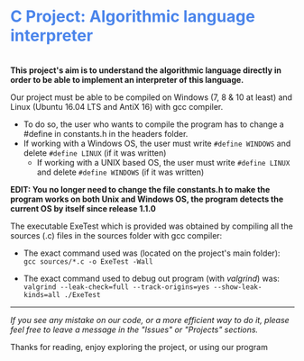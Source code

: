 <font color="#4b85eb"><h1>C Project: Algorithmic language interpreter </h1>
<br />
</font>
**This project's aim is to understand the algorithmic language directly in order to be able to implement an interpreter of this language.**

Our project must be able to be compiled on Windows (7, 8 & 10 at least) and Linux (Ubuntu 16.04 LTS and AntiX 16) with gcc compiler.
* To do so, the user who wants to compile the program has to change a #define in constants.h in the headers folder.
* If working with a Windows OS, the user must write `#define WINDOWS` and delete `#define LINUX` (if it was written)
	* If working with a UNIX based OS, the user must write `#define LINUX` and delete `#define WINDOWS` (if it was written)


**EDIT: You no longer need to change the file constants.h to make the program works on both Unix and Windows OS, the program detects the current OS by itself since release 1.1.0**

The executable ExeTest which is provided was obtained by compiling all the sources (.c) files in the sources folder with gcc compiler:
* The exact command used was (located on the project's main folder):
<br />`gcc sources/*.c -o ExeTest -Wall`

* The exact command used to debug out program (with *valgrind*) was:
<br />`valgrind --leak-check=full --track-origins=yes --show-leak-kinds=all ./ExeTest`

------------------------------------------
_If you see any mistake on our code, or a more efficient way to do it, please feel free to leave a message in the "Issues" or "Projects" sections._


Thanks for reading, enjoy exploring the project, or using our program
